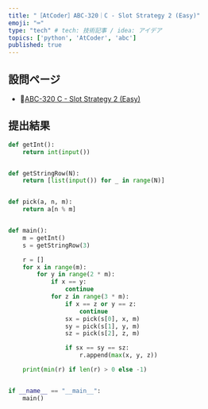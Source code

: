 ```yaml
---
title: "［AtCoder］ABC-320｜C - Slot Strategy 2 (Easy)"
emoji: "⌨️"
type: "tech" # tech: 技術記事 / idea: アイデア
topics: ['python', 'AtCoder', 'abc']
published: true
---
```


## 設問ページ

- 🔗[ABC-320 C - Slot Strategy 2 (Easy)](https://atcoder.jp/contests/abc320/tasks/abc320_c)

## 提出結果

```python
def getInt():
    return int(input())


def getStringRow(N):
    return [list(input()) for _ in range(N)]


def pick(a, n, m):
    return a[n % m]


def main():
    m = getInt()
    s = getStringRow(3)

    r = []
    for x in range(m):
        for y in range(2 * m):
            if x == y:
                continue
            for z in range(3 * m):
                if x == z or y == z:
                    continue
                sx = pick(s[0], x, m)
                sy = pick(s[1], y, m)
                sz = pick(s[2], z, m)

                if sx == sy == sz:
                    r.append(max(x, y, z))

    print(min(r) if len(r) > 0 else -1)


if __name__ == "__main__":
    main()
```
